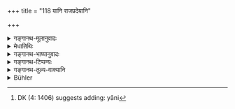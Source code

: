 +++
title = "118 यानि राजप्रदेयानि"

+++

<details><summary>गङ्गानथ-मूलानुवादः</summary>

The Village-lord shall get daily those things that ought to be furnished to the King by the villagers, in the shape of food, drink, fuel and the rest.—(118)
</details>

<details><summary>मेधातिथिः</summary>

एकाग्रामाधिकृतस्य वृत्तिर् इयम् । **ग्रामिको** ग्रामाधिकृतस् **तान्य् अवाप्नुयाद्** गृह्णीयात्,[^१४६] वृत्त्यर्थं राज्ञे प्रदातव्यानि **ग्रामवासिभिः** । अन्नादीनि तु धान्यादेः षष्ठाष्टमभागादिः । यथा वक्षति "धान्ये ऽष्टमं विषाम्" (म्ध् १०.१२०) इत्यादि ॥ ७.११८ ॥


[^१४६]:
     DK (4: 1406) suggests adding: yāni
</details>

<details><summary>गङ्गानथ-भाष्यानुवादः</summary>

This lays down the means of subsistence for the Village-lord. ‘*Village-lord*’—the officer in charge of one village,—‘*shall get*’—obtain—‘those things’ for his subsistence, which ‘*ought to be furnished to the King by the villagers*.’

‘*Food etc*.’—*i*.*e*., the sixth or eighth part of the corn produced;—as is going to be prescribed under 10.120 *etc*.—(118)
</details>

<details><summary>गङ्गानथ-टिप्पन्यः</summary>

This verse is quoted in *Vīramitrodaya* (Rājanīti, p. 250), which
explains the meaning to be that the ‘lord of the village’ should receive
for his living only the food, drink and fuel and such other things as
are due to be presented to the king,—and not the annual rent;—this
annual rent being realised by the king himself through a trusted
official.
</details>

<details><summary>गङ्गानथ-तुल्य-वाक्यानि</summary>

*Mahābhārata* (2.87.6).—‘The lord of the village shall take all the
eatables that may be produced in the village he shall maintain the lord
of ten villages who, in his turn, shall maintain the lord of a hundred
villages.’

*Śukranīti* (1.631-635).—‘The heads of villages are to receive
one-twelfth of the income from the village, the army

is to be maintained by three such parts, charity with half such part,
entertainment of the people with that same part; officers are to he paid
out of half such part; and personal expenditure is to he met with half
that part; the balance to go to swell the State Treasury.’

*Mahābhārata* (12.87.6-8).—‘The Lord of hundred villages shall enjoy one
village, which is large, prosperous and well-populated. The Lord of a
thousand villages enjoys a *Śākhā-nagara*, a sub-city.’
</details>

<details><summary>Bühler</summary>

118	Those (articles) which the villagers ought to furnish daily to the king, such as food, drink, and fuel, the lord of one village shall obtain.
</details>
